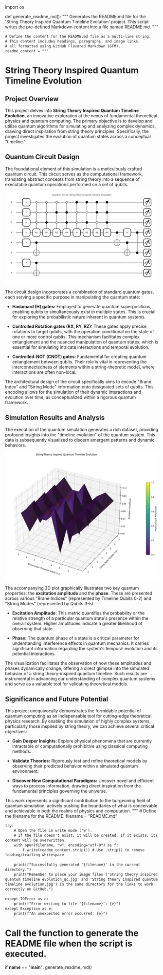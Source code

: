 import os

def generate_readme_md():
    """
    Generates the README.md file for the 'String Theory Inspired Quantum Timeline Evolution' project.
    This script writes the pre-defined Markdown content into a file named README.md.
    """

    # Define the content for the README.md file as a multi-line string.
    # This content includes headings, paragraphs, and image links,
    # all formatted using GitHub Flavored Markdown (GFM).
    readme_content = """
# String Theory Inspired Quantum Timeline Evolution

## Project Overview

This project delves into **String Theory Inspired Quantum Timeline Evolution**, an innovative exploration at the nexus of fundamental theoretical physics and quantum computing. The primary objective is to develop and utilize quantum algorithms for simulating and analyzing complex dynamics, drawing direct inspiration from string theory principles. Specifically, the project investigates the evolution of quantum states across a conceptual "timeline."

## Quantum Circuit Design

The foundational element of this simulation is a meticulously crafted quantum circuit. This circuit serves as the computational framework, translating abstract concepts from string theory into a sequence of executable quantum operations performed on a set of qubits.

![Quantum Circuit Diagram](String%20theory%20inspired%20quantum%20timeline%20evolution_qc.jpg)

The circuit design incorporates a combination of standard quantum gates, each serving a specific purpose in manipulating the quantum state:

* **Hadamard (H) gates:** Employed to generate quantum superpositions, enabling qubits to simultaneously exist in multiple states. This is crucial for exploring the probabilistic nature inherent in quantum systems.

* **Controlled Rotation gates (RX, RY, RZ):** These gates apply precise rotations to target qubits, with the operation conditional on the state of one or more control qubits. This mechanism facilitates complex entanglement and the nuanced manipulation of quantum states, which is essential for simulating intricate interactions and temporal evolution.

* **Controlled-NOT (CNOT) gates:** Fundamental for creating quantum entanglement between qubits. Their role is vital in representing the interconnectedness of elements within a string-theoretic model, where interactions are often non-local.

The architectural design of the circuit specifically aims to encode "Brane Index" and "String Mode" information onto designated sets of qubits. This encoding allows for the simulation of their dynamic interactions and evolution over time, as conceptualized within a rigorous quantum framework.

## Simulation Results and Analysis

The execution of the quantum simulation generates a rich dataset, providing profound insights into the "timeline evolution" of the quantum system. This data is subsequently visualized to discern emergent patterns and dynamic behaviors.

![3D Plot of Simulation Results](String%20theory%20inspired%20quantum%20timeline%20evolution.jpg)

The accompanying 3D plot graphically illustrates two key quantum properties: the **excitation amplitude** and the **phase**. These are presented across various "Brane Indices" (represented by Timeline Qubits 0-2) and "String Modes" (represented by Qubits 3-5).

* **Excitation Amplitude:** This metric quantifies the probability or the relative strength of a particular quantum state's presence within the overall system. Higher amplitudes indicate a greater likelihood of observing that state.

* **Phase:** The quantum phase of a state is a critical parameter for understanding interference effects in quantum mechanics. It carries significant information regarding the system's temporal evolution and its potential interactions.

The visualization facilitates the observation of how these amplitudes and phases dynamically change, offering a direct glimpse into the simulated behavior of a string theory-inspired quantum timeline. Such results are instrumental in advancing our understanding of complex quantum systems and serve as a valuable tool for validating theoretical models.

## Significance and Future Potential

This project unequivocally demonstrates the formidable potential of quantum computing as an indispensable tool for cutting-edge theoretical physics research. By enabling the simulation of highly complex systems, particularly those inspired by string theory, we can achieve several critical objectives:

* **Gain Deeper Insights:** Explore physical phenomena that are currently intractable or computationally prohibitive using classical computing methods.

* **Validate Theories:** Rigorously test and refine theoretical models by observing their predicted behavior within a simulated quantum environment.

* **Discover New Computational Paradigms:** Uncover novel and efficient ways to process information, drawing direct inspiration from the fundamental principles governing the universe.

This work represents a significant contribution to the burgeoning field of quantum simulation, actively pushing the boundaries of what is conceivable and achievable in both the realms of physics and computation.
"""
    # Define the filename for the README.
    filename = "README.md"

    try:
        # Open the file in write mode ('w').
        # If the file doesn't exist, it will be created. If it exists, its content will be overwritten.
        with open(filename, "w", encoding="utf-8") as f:
            f.write(readme_content.strip()) # Use .strip() to remove leading/trailing whitespace

        print(f"Successfully generated '{filename}' in the current directory.")
        print("Remember to place your image files ('String theory inspired quantum timeline evolution_qc.jpg' and 'String theory inspired quantum timeline evolution.jpg') in the same directory for the links to work correctly on GitHub.")

    except IOError as e:
        print(f"Error writing to file '{filename}': {e}")
    except Exception as e:
        print(f"An unexpected error occurred: {e}")

# Call the function to generate the README file when the script is executed.
if __name__ == "__main__":
    generate_readme_md()

